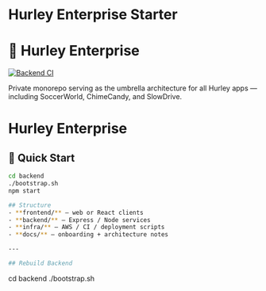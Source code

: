 # Hurley Enterprise Starter
# 🚀 Hurley Enterprise

[![Backend CI](https://github.com/r-ahurley/hurley-enterprise-starter/actions/workflows/backend-ci.yml/badge.svg)](https://github.com/r-ahurley/hurley-enterprise-starter/actions/workflows/backend-ci.yml)

Private monorepo serving as the umbrella architecture for all Hurley apps — including SoccerWorld, ChimeCandy, and SlowDrive.
# Hurley Enterprise

## 🚀 Quick Start

```bash
cd backend
./bootstrap.sh
npm start

## Structure
- **frontend/** – web or React clients  
- **backend/** – Express / Node services  
- **infra/** – AWS / CI / deployment scripts  
- **docs/** – onboarding + architecture notes  

---

## Rebuild Backend
```
cd backend
./bootstrap.sh
```

